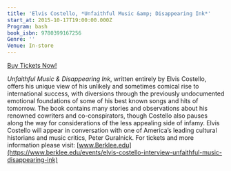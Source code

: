 ```yaml
---
title: 'Elvis Costello, *Unfaithful Music &amp; Disappearing Ink*'
start_at: 2015-10-17T19:00:00.000Z
Program: bash
book_isbn: 9780399167256
Genre: ''
Venue: In-store
---
```


[Buy Tickets Now!](https://www.berklee.edu/events/elvis-costello-interview-unfaithful-music-disappearing-ink)

*Unfaithful Music & Disappearing Ink*, written entirely by Elvis Costello, offers his unique view of his unlikely and sometimes comical rise to international success, with diversions through the previously undocumented emotional foundations of some of his best known songs and hits of tomorrow. The book contains many stories and observations about his renowned cowriters and co-conspirators, though Costello also pauses along the way for considerations of the less appealing side of infamy. Elvis Costello will appear in conversation with one of America’s leading cultural historians and music critics, Peter Guralnick. For tickets and more information please visit: [www.Berklee.edu](https://www.berklee.edu/events/elvis-costello-interview-unfaithful-music-disappearing-ink)